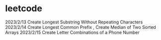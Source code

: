 # leetcode

2023/2/13 Create Longest Substring Without Repeating Characters
2023/2/14 Create Longest Common Prefix , Create Median of Two Sorted Arrays
2023/2/15 Create Letter Combinations of a Phone Number
